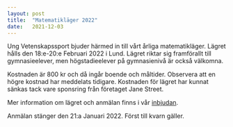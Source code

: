 ```yaml
---
layout: post
title:  "Matematikläger 2022"
date:   2021-12-03
---
```


Ung Vetenskapssport bjuder härmed in till vårt årliga matematikläger. Lägret hålls den 18:e-20:e Februari 2022 i Lund. Lägret riktar sig framförallt till gymnasieelever, men högstadieelever på gymnasienivå är också välkomna.

Kostnaden är 800 kr och då ingår boende och måltider. Observera att en högre kostnad har meddelats tidigare. Kostnaden för lägret har kunnat sänkas tack vare sponsring från företaget Jane Street.

Mer information om lägret och anmälan finns i vår [inbjudan](/assets/event_invites/20211203_inbjudan_mattelager.pdf).

Anmälan stänger den 21:a Januari 2022. Först till kvarn gäller.
